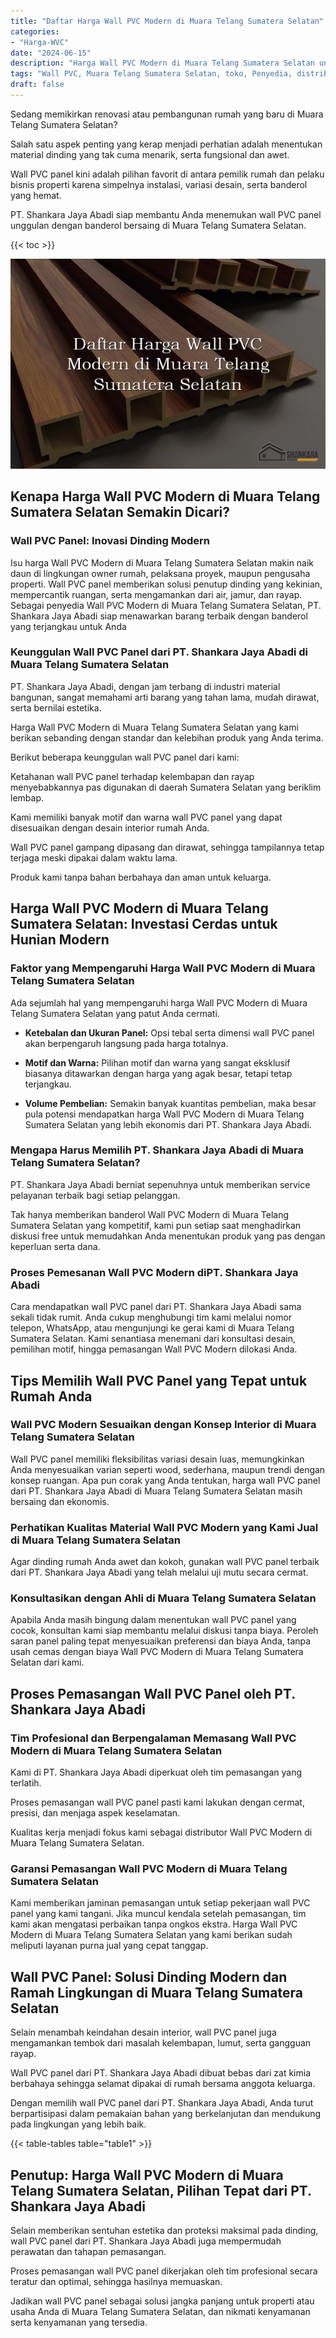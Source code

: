 ```yaml
---
title: "Daftar Harga Wall PVC Modern di Muara Telang Sumatera Selatan"
categories: 
- "Harga-WVC"
date: "2024-06-15"
description: "Harga Wall PVC Modern di Muara Telang Sumatera Selatan untuk tempat tinggal, perkantoran, serta toko. Produk terbaik, pilihan motif, warna modern, beserta layanan pemasangan ditangani oleh tim ahli serta garansi resmi!|Layanan distribusi Wall PVC Modern di Muara Telang Sumatera Selatan bagi kebutuhan tempat tinggal, kantor, maupun toko, beserta material berkualitas dan pemasangan oleh tim profesional serta jaminan resmi.|Alternatif Wall PVC Modern di Muara Telang Sumatera Selatan yang terpercaya untuk tempat tinggal, perkantoran, dan ritel, bersama material unggulan dan instalasi ditangani oleh tenaga ahli ahli serta kepastian resmi.|Penyediaan Wall PVC Modern di Muara Telang Sumatera Selatan untuk tempat tinggal, office, serta ritel, beserta panel terbaik dan pemasangan ditangani oleh tenaga ahli profesional, disertai beserta garansi resmi.}"
tags: "Wall PVC, Muara Telang Sumatera Selatan, toko, Penyedia, distributor"
draft: false
---
```


Sedang memikirkan renovasi atau pembangunan rumah yang baru di Muara Telang Sumatera Selatan?

Salah satu aspek penting yang kerap menjadi perhatian adalah menentukan material dinding yang tak cuma menarik, serta fungsional dan awet.

Wall PVC panel kini adalah pilihan favorit di antara pemilik rumah dan pelaku bisnis properti karena simpelnya instalasi, variasi desain, serta banderol yang hemat.

PT. Shankara Jaya Abadi siap membantu Anda menemukan wall PVC panel unggulan dengan banderol bersaing di Muara Telang Sumatera Selatan.

{{< toc >}}

![Daftar Harga Wall PVC Modern di Muara Telang Sumatera Selatan](/images/Harga-WVC/Daftar-Harga-Wall-PVC-Modern-di-Muara-Telang-Sumatera-Selatan.png)


## Kenapa Harga Wall PVC Modern di Muara Telang Sumatera Selatan Semakin Dicari?

### Wall PVC Panel: Inovasi Dinding Modern

Isu harga Wall PVC Modern di Muara Telang Sumatera Selatan makin naik daun di lingkungan owner rumah, pelaksana proyek, maupun pengusaha properti. Wall PVC panel memberikan solusi penutup dinding yang kekinian, mempercantik ruangan, serta mengamankan dari air, jamur, dan rayap. Sebagai penyedia Wall PVC Modern di Muara Telang Sumatera Selatan, PT. Shankara Jaya Abadi siap menawarkan barang terbaik dengan banderol yang terjangkau untuk Anda

### Keunggulan Wall PVC Panel dari PT. Shankara Jaya Abadi di Muara Telang Sumatera Selatan

PT. Shankara Jaya Abadi, dengan jam terbang di industri material bangunan, sangat memahami arti barang yang tahan lama, mudah dirawat, serta bernilai estetika.

Harga Wall PVC Modern di Muara Telang Sumatera Selatan yang kami berikan sebanding dengan standar dan kelebihan produk yang Anda terima.

Berikut beberapa keunggulan wall PVC panel dari kami:

Ketahanan wall PVC panel terhadap kelembapan dan rayap menyebabkannya pas digunakan di daerah Sumatera Selatan yang beriklim lembap.

Kami memiliki banyak motif dan warna wall PVC panel yang dapat disesuaikan dengan desain interior rumah Anda.

Wall PVC panel gampang dipasang dan dirawat, sehingga tampilannya tetap terjaga meski dipakai dalam waktu lama.

Produk kami tanpa bahan berbahaya dan aman untuk keluarga.

## Harga Wall PVC Modern di Muara Telang Sumatera Selatan: Investasi Cerdas untuk Hunian Modern

### Faktor yang Mempengaruhi Harga Wall PVC Modern di Muara Telang Sumatera Selatan

Ada sejumlah hal yang mempengaruhi harga Wall PVC Modern di Muara Telang Sumatera Selatan yang patut Anda cermati.

- **Ketebalan dan Ukuran Panel:** Opsi tebal serta dimensi wall PVC panel akan berpengaruh langsung pada harga totalnya.

- **Motif dan Warna:** Pilihan motif dan warna yang sangat eksklusif biasanya ditawarkan dengan harga yang agak besar, tetapi tetap terjangkau.

- **Volume Pembelian:** Semakin banyak kuantitas pembelian, maka besar pula potensi mendapatkan harga Wall PVC Modern di Muara Telang Sumatera Selatan yang lebih ekonomis dari PT. Shankara Jaya Abadi.

### Mengapa Harus Memilih PT. Shankara Jaya Abadi di Muara Telang Sumatera Selatan?

PT. Shankara Jaya Abadi berniat sepenuhnya untuk memberikan service pelayanan terbaik bagi setiap pelanggan.

Tak hanya memberikan banderol Wall PVC Modern di Muara Telang Sumatera Selatan yang kompetitif, kami pun setiap saat menghadirkan diskusi free untuk memudahkan Anda menentukan produk yang pas dengan keperluan serta dana.

### Proses Pemesanan Wall PVC Modern diPT. Shankara Jaya Abadi

Cara mendapatkan wall PVC panel dari PT. Shankara Jaya Abadi sama sekali tidak rumit. Anda cukup menghubungi tim kami melalui nomor telepon, WhatsApp, atau mengunjungi ke gerai kami di Muara Telang Sumatera Selatan. Kami senantiasa menemani dari konsultasi desain, pemilihan motif, hingga pemasangan Wall PVC Modern dilokasi Anda.

## Tips Memilih Wall PVC Panel yang Tepat untuk Rumah Anda

### Wall PVC Modern Sesuaikan dengan Konsep Interior di Muara Telang Sumatera Selatan

Wall PVC panel memiliki fleksibilitas variasi desain luas, memungkinkan Anda menyesuaikan varian seperti wood, sederhana, maupun trendi dengan konsep ruangan. Apa pun corak yang Anda tentukan, harga wall PVC panel dari PT. Shankara Jaya Abadi di Muara Telang Sumatera Selatan masih bersaing dan ekonomis.

### Perhatikan Kualitas Material Wall PVC Modern yang Kami Jual di Muara Telang Sumatera Selatan

Agar dinding rumah Anda awet dan kokoh, gunakan wall PVC panel terbaik dari PT. Shankara Jaya Abadi yang telah melalui uji mutu secara cermat.

### Konsultasikan dengan Ahli di Muara Telang Sumatera Selatan

Apabila Anda masih bingung dalam menentukan wall PVC panel yang cocok, konsultan kami siap membantu melalui diskusi tanpa biaya. Peroleh saran panel paling tepat menyesuaikan preferensi dan biaya Anda, tanpa usah cemas dengan biaya Wall PVC Modern di Muara Telang Sumatera Selatan dari kami.

## Proses Pemasangan Wall PVC Panel oleh PT. Shankara Jaya Abadi

### Tim Profesional dan Berpengalaman Memasang Wall PVC Modern di Muara Telang Sumatera Selatan

Kami di PT. Shankara Jaya Abadi diperkuat oleh tim pemasangan yang terlatih.

Proses pemasangan wall PVC panel pasti kami lakukan dengan cermat, presisi, dan menjaga aspek keselamatan.

Kualitas kerja menjadi fokus kami sebagai distributor Wall PVC Modern di Muara Telang Sumatera Selatan.

### Garansi Pemasangan Wall PVC Modern di Muara Telang Sumatera Selatan

Kami memberikan jaminan pemasangan untuk setiap pekerjaan wall PVC panel yang kami tangani. Jika muncul kendala setelah pemasangan, tim kami akan mengatasi perbaikan tanpa ongkos ekstra. Harga Wall PVC Modern di Muara Telang Sumatera Selatan yang kami berikan sudah meliputi layanan purna jual yang cepat tanggap.

## Wall PVC Panel: Solusi Dinding Modern dan Ramah Lingkungan di Muara Telang Sumatera Selatan

Selain menambah keindahan desain interior, wall PVC panel juga mengamankan tembok dari masalah kelembapan, lumut, serta gangguan rayap.

Wall PVC panel dari PT. Shankara Jaya Abadi dibuat bebas dari zat kimia berbahaya sehingga selamat dipakai di rumah bersama anggota keluarga.

Dengan memilih wall PVC panel dari PT. Shankara Jaya Abadi, Anda turut berpartisipasi dalam pemakaian bahan yang berkelanjutan dan mendukung pada lingkungan yang lebih baik.

{{< table-tables table="table1" >}}

## Penutup: Harga Wall PVC Modern di Muara Telang Sumatera Selatan, Pilihan Tepat dari PT. Shankara Jaya Abadi

Selain memberikan sentuhan estetika dan proteksi maksimal pada dinding, wall PVC panel dari PT. Shankara Jaya Abadi juga mempermudah perawatan dan tahapan pemasangan.

Proses pemasangan wall PVC panel dikerjakan oleh tim profesional secara teratur dan optimal, sehingga hasilnya memuaskan.

Jadikan wall PVC panel sebagai solusi jangka panjang untuk properti atau usaha Anda di Muara Telang Sumatera Selatan, dan nikmati kenyamanan serta kenyamanan yang tersedia.
